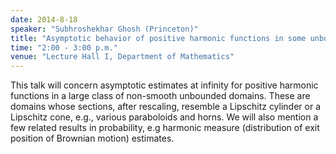 ```yaml
---
date: 2014-8-18
speaker: "Subhroshekhar Ghosh (Princeton)"
title: "Asymptotic behavior of positive harmonic functions in some unbounded domains"
time: "2:00 - 3:00 p.m." 
venue: "Lecture Hall I, Department of Mathematics"
---
```

This talk will concern asymptotic estimates at infinity for positive harmonic functions in a large class of non-smooth unbounded domains. These are domains whose sections, after rescaling, resemble a Lipschitz cylinder or a Lipschitz cone, e.g., various paraboloids and horns. We will also mention a few related results in probability, e.g harmonic measure (distribution of exit position of Brownian motion) estimates.
